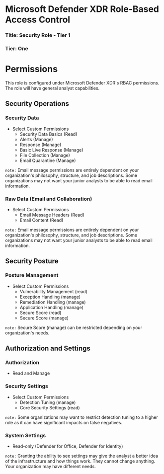 # Microsoft Defender XDR Role-Based Access Control
### Title: Security Role - Tier 1
### Tier: One

# Permissions
This role is configured under Microsoft Defender XDR's RBAC permissions. The role will have general analyst capabilities.

## Security Operations
### Security Data
* Select Custom Permissions
    * Security Data Basics (Read)
    * Alerts (Manage)
    * Response (Manage)
    * Basic Live Response (Manage)
    * File Collection (Manage)
    * Email Quarantine (Manage)

`note:` Email message permissions are entirely dependent on your organization's philosophy, structure, and job descriptions. Some organizations may not want your junior analysts to be able to read email information.
  
### Raw Data (Email and Collaboration)
* Select Custom Permissions
  * Email Message Headers (Read)
  * Email Content (Read)

`note:` Email message permissions are entirely dependent on your organization's philosophy, structure, and job descriptions. Some organizations may not want your junior analysts to be able to read email information.

## Security Posture
### Posture Management
* Select Custom Permissions
    * Vulnerability Management (read)
    * Exception Handling (manage)
    * Remediation Handling (manage)
    * Application Handling (manage)
    * Secure Score (read)
    * Secure Score (manage)

 `note:` Secure Score (manage) can be restricted depending on your organization's needs.


## Authorization and Settings
### Authorization
* Read and Manage

### Security Settings
* Select Custom Permissions
  * Detection Tuning (manage)
  * Core Security Settings (read)
 
`note:` Some organizations may want to restrict detection tuning to a higher role as it can have significant impacts on false negatives.

### System Settings
* Read-only (Defender for Office, Defender for Identity)

`note:` Granting the ability to see settings may give the analyst a better idea of the infrastructure and how things work. They cannot change anything. Your organization may have different needs.
  




